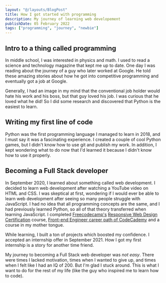 ```yaml
---
layout: "@/layouts/BlogPost"
title: How I got started with programming
description: My journey of learning web developement
publishDate: 05 February 2022
tags: ["programming", "journey", "newbie"]
---
```



## Intro to a thing called programming 

In middle school, I was interested in physics and math. I used to read a science and technology magazine that kept me up to date. One day I was reading about the journey of a guy who later worked at Google. He told these amazing stories about how he got into competitive programming and eventually got a job at Google.

Generally, I had an image in my mind that the conventional job holder would hate his work and his boss, but that guy loved his job. I was curious that he loved what he did! So I did some research and discovered that Python is the easiest to learn.

## Writing my first line of code

Python was the first programming language I managed to learn in 2018, and I must say it was a fascinating experience. I created a couple of cool Python games, but I didn't know how to use git and publish my work. In addition, I kept wondering what to do now that I'd learned it because I didn't know how to use it properly.

## Becoming a Full Stack developer

In September 2020, I learned about something called web development. I decided to learn web development after watching a YouTube video on HTML and CSS. I was skeptical at first, wondering if I would ever be able to learn web development after seeing so many people struggle with JavaScript. I had no idea that all programming concepts are the same, and I had previously learned Python, so all of that theory transferred when learning JavaScript. I completed [Freecodecamp's](https://www.freecodecamp.com) [Responsive Web Design Certification](https://www.freecodecamp.org/learn/responsive-web-design) course, [Front-end Engineer career path of CodeCademy](https://www.codecademy.com/learn/paths/front-end-engineer-career-path) and a course in my mother tongue.

While learning, I built a ton of projects which boosted my confidence. I accepted an internship offer in September 2021. How I got my first internship is a story for another time friend.

My journey to becoming a Full Stack web developer was *not easy*. There were times I lacked motivation, times when I wanted to give up, and times when I felt like I had an IQ of 200. But I'm glad I stuck around. This is what I want to do for the rest of my life (like the guy who inspired me to learn how to code). 